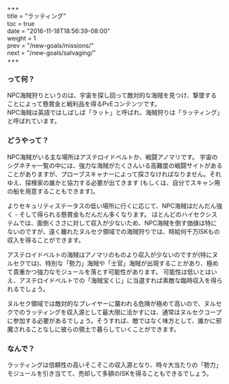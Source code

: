 +++  
title = "ラッティング"  
toc = true  
date = "2016-11-18T18:56:39-08:00"  
weight = 1  
prev = "/new-goals/missions/"  
next = "/new-goals/salvaging/"  
+++

### って何？

NPC海賊狩りというのは、宇宙を探し回って敵対的な海賊を見つけ、撃墜することによって懸賞金と戦利品を得るPvEコンテンツです。  
NPC海賊は英語ではしばしば「ラット」と呼ばれ、海賊狩りは「ラッティング」と呼ばれています。

### どうやって？

NPC海賊がいる主な場所はアステロイドベルトか、戦闘アノマリです。 宇宙のシグネチャ一覧の中には、強力な海賊がたくさんいる高難度の戦闘サイトがあることがありますが、プローブスキャナーによって探さなければなりません。それゆえ、探検家の誰かと協力する必要が出てきます (もしくは、自分でスキャン用の船を用意することもできます)。

よりセキュリティステータスの低い場所に行くに応じて、NPC海賊はだんだん強く - そして得られる懸賞金もだんだん多くなります。 ほとんどのハイセクシステムでは、面倒くささに対して収入が少ないため、NPC海賊を倒す価値は特にないのですが、遠く離れたヌルセク領域での海賊狩りでは、時給何千万ISKもの収入を得ることができます。

アステロイドベルトの海賊はアノマリのものより収入が少ないのですが(特にヌルセクでは)、特別な「勢力」海賊や「士官」海賊が出現することがあり、極めて貴重かつ強力なモジュールを落とす可能性があります。 可能性は低いとはいえ、アステロイドベルトでの「海賊宝くじ」に当選すれば素敵な臨時収入を得られるでしょう。

ヌルセク領域では敵対的なプレイヤーに襲われる危険が極めて高いので、ヌルセクでのラッティングを収入源として最大限に活かすには、通常はヌルセクコープに参加する必要があるでしょう。そうすれば、敵ではなく味方として、誰かに邪魔されることなしに彼らの領土で暮らしていくことができます。

### なんで？

ラッティングは信頼性の高いそこそこの収入源となり、時々大当たりの「勢力」モジュールを引き当てて、売却して多額のISKを得ることもできるでしょう。